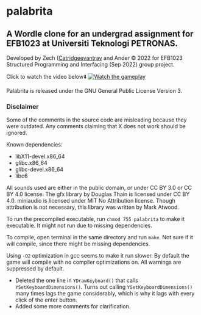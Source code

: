 # palabrita
## A Wordle clone for an undergrad assignment for EFB1023 at Universiti Teknologi PETRONAS.

Developed by Zech ([Catridgeevantrav](https://github.com/Catridgeevantrav) and Ander © 2022
for EFB1023 Structured Programming and Interfacing (Sep 2022) group project.

Click to watch the video below⬇️
[![Watch the gameplay](https://img.youtube.com/vi/ZWK8WeGH8AU/maxresdefault.jpg)](https://www.youtube.com/watch?v=ZWK8WeGH8AU)

Palabrita is released under the GNU General Public License Version 3.

### Disclaimer
Some of the comments in the source code are misleading because they were outdated.
Any comments claiming that X does not work should be ignored.

Known dependencies:
- libX11-devel.x86_64
- glibc.x86_64
- glibc-devel.x86_64
- libc6

All sounds used are either in the public domain, or under CC BY 3.0 or CC BY 4.0 license.
The gfx library by Douglas Thain is licensed under CC BY 4.0.
miniaudio is licensed under MIT No Attribution license. Though attribution is not necessary, this library was written by Mark Atwood.

To run the precompiled executable, run ```chmod 755 palabrita``` to make it executable. It might not run due to missing dependencies.

To compile, open terminal in the same directory and run ```make```.
Not sure if it will compile, since there might be missing dependencies.

Using ```-O2``` optimization in gcc seems to make it run slower. By default the game
will compile with no compiler optimizations on. All warnings are suppressed by default.

- Deleted the one line in ```YDrawKeyboard()``` that calls ```YSetKeyboardDimensions()```. Turns out calling ```YSetKeyboardDimensions()``` many times lags the game considerably, which is why it lags with every
click of the enter button.
- Added some more comments for clarification.
